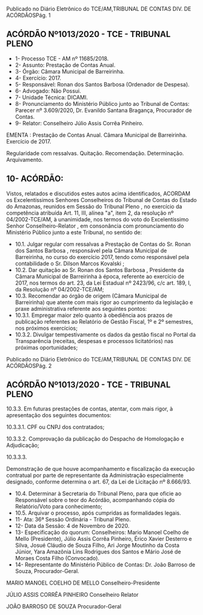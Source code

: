 Publicado  no  Diário  Eletrônico do TCE/AM,TRIBUNAL DE CONTAS DIV. DE ACÓRDÃOSPág. 1

## ACÓRDÃO Nº1013/2020 - TCE - TRIBUNAL PLENO

- 1- Processo TCE - AM nº 11685/2018.
- 2- Assunto: Prestação de Contas Anual.
- 3- Órgão: Câmara Municipal de Barreirinha.
- 4- Exercício: 2017.
- 5- Responsável: Ronan dos Santos Barbosa (Ordenador de Despesa).
- 6- Advogado: Não Possui.
- 7- Unidade Técnica: DICAMI.
- 8- Pronunciamento  do  Ministério  Público  junto  ao  Tribunal  de  Contas: Parecer  nº 3.609/2020, Dr. Evanildo Santana Bragança, Procurador de Contas.
- 9- Relator: Conselheiro Júlio Assis Corrêa Pinheiro.

EMENTA : Prestação  de  Contas  Anual. Câmara Municipal de Barreirinha. Exercício de 2017.

Regularidade com ressalvas. Quitação. Recomendação. Determinação. Arquivamento.

## 10-  ACÓRDÃO:

Vistos, relatados e discutidos estes autos acima identificados, ACORDAM os Excelentíssimos Senhores Conselheiros do Tribunal de Contas do Estado do Amazonas, reunidos em Sessão do Tribunal Pleno , no exercício da competência atribuída Art. 11, III, alínea "a", item 2, da resolução nº 04/2002-TCE/AM, à unanimidade, nos termos do voto do Excelentíssimo Senhor Conselheiro-Relator , em consonância com pronunciamento do Ministério Público junto a este Tribunal, no sentido de:

- 10.1. Julgar regular com ressalvas a Prestação de Contas do Sr. Ronan dos Santos Barbosa ,  responsável pela Câmara Municipal de Barreirinha, no curso do exercício 2017, tendo como responsável pela contabilidade o Sr. Dilson Marcos Kovalski ;
- 10.2. Dar quitação ao Sr. Ronan dos Santos Barbosa , Presidente da Câmara Municipal  de  Barreirinha  à  época,  referente  ao  exercício  de  2017,  nos termos  do  art.  23,  da  Lei  Estadual  nº  2423/96,  c/c  art.  189,  I,  da Resolução nº 04/2002-TCE/AM;
- 10.3. Recomendar ao órgão de origem (Câmara Municipal de Barreirinha) que atente com mais rigor ao cumprimento da legislação e praxe administrativa referente aos seguintes pontos:
- 10.3.1. Empregar  maior  zelo  quanto  à  obediência  aos  prazos  de publicação referentes ao Relatório de Gestão Fiscal, 1º e 2º semestres, nos próximos exercícios;
- 10.3.2. Divulgar  tempestivamente  os  dados  da  gestão  fiscal  no Portal  da  Transparência  (receitas,  despesas  e  processos licitatórios) nas próximas oportunidades;

Publicado  no  Diário  Eletrônico do TCE/AM,TRIBUNAL DE CONTAS DIV. DE ACÓRDÃOSPág. 2

## ACÓRDÃO Nº1013/2020 - TCE - TRIBUNAL PLENO

10.3.3. Em futuras prestações de contas, atentar, com mais rigor, à apresentação dos seguintes documentos:

10.3.3.1. CPF ou CNPJ dos contratados;

10.3.3.2. Comprovação da publicação do Despacho de Homologação e Adjudicação;

10.3.3.3.

Demonstração  de  que  houve  acompanhamento  e fiscalização  da  execução  contratual  por  parte  de representante da Administração especialmente designado, conforme determina o art. 67, da Lei de Licitação nº 8.666/93.

- 10.4. Determinar à Secretaria do Tribunal Pleno, para que oficie ao Responsável sobre o teor do Acórdão, acompanhando cópia do Relatório/Voto para conhecimento;
- 10.5. Arquivar o processo, após cumpridas as formalidades legais.
- 11-  Ata: 36ª Sessão Ordinária - Tribunal Pleno.
- 12-  Data da Sessão: 4 de Novembro de 2020.
- 13-  Especificação do quorum: Conselheiros: Mario Manoel Coelho de Mello (Presidente), Júlio Assis Corrêa Pinheiro, Érico Xavier Desterro e Silva, Josué Cláudio de Souza Filho, Ari Jorge Moutinho da Costa Júnior, Yara Amazônia Lins Rodrigues dos Santos e Mário José de Moraes Costa Filho (Convocado).
- 14-  Representante  do  Ministério  Público  de  Contas: Dr. João  Barroso  de  Souza, Procurador-Geral.

MARIO MANOEL COELHO DE MELLO Conselheiro-Presidente

JÚLIO ASSIS CORRÊA PINHEIRO Conselheiro Relator

JOÃO BARROSO DE SOUZA Procurador-Geral